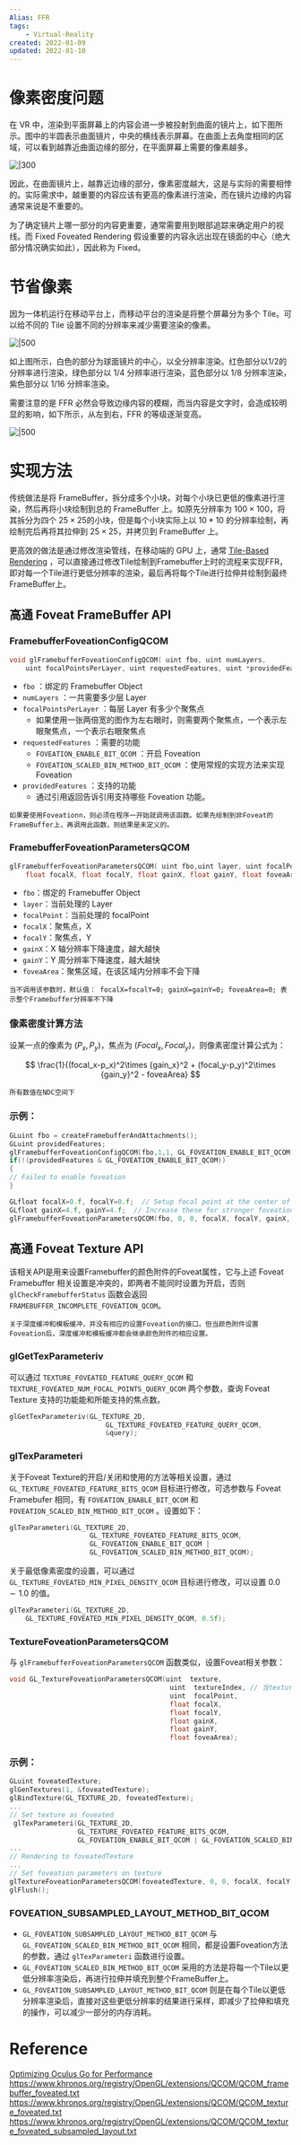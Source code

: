 ```yaml
---
Alias: FFR
tags:
    - Virtual-Reality
created: 2022-01-09
updated: 2022-01-10
---
```


# 像素密度问题

在 VR 中，渲染到平面屏幕上的内容会进一步被投射到曲面的镜片上，如下图所示。图中的半圆表示曲面镜片，中央的横线表示屏幕。在曲面上去角度相同的区域，可以看到越靠近曲面边缘的部分，在平面屏幕上需要的像素越多。

![|300](assets/VR%20-%20Fixed%20Foveated%20Rendering/Untitled.png)

因此，在曲面镜片上，越靠近边缘的部分，像素密度越大，这是与实际的需要相悖的。实际需求中，越重要的内容应该有更高的像素进行渲染，而在镜片边缘的内容通常来说是不重要的。

为了确定镜片上哪一部分的内容更重要，通常需要用到眼部追踪来确定用户的视线。而 Fixed Foveated Rendering 假设重要的内容永远出现在镜面的中心（绝大部分情况确实如此），因此称为 Fixed。

# 节省像素

因为一体机运行在移动平台上，而移动平台的渲染是将整个屏幕分为多个 Tile。可以给不同的 Tile 设置不同的分辨率来减少需要渲染的像素。

![|500](assets/VR%20-%20Fixed%20Foveated%20Rendering/Untitled%201.png)

如上图所示，白色的部分为球面镜片的中心，以全分辨率渲染。红色部分以$1/2$的分辨率进行渲染，绿色部分以 $1/4$ 分辨率进行渲染，蓝色部分以 $1/8$ 分辨率渲染，紫色部分以 $1/16$ 分辨率渲染。

需要注意的是 FFR 必然会导致边缘内容的模糊，而当内容是文字时，会造成较明显的影响，如下所示，从左到右，FFR 的等级逐渐变高。

![|500](assets/VR%20-%20Fixed%20Foveated%20Rendering/Untitled%202.png)

# 实现方法

传统做法是将 FrameBuffer，拆分成多个小块，对每个小块已更低的像素进行渲染，然后再将小块绘制到总的 FrameBuffer 上。如原先分辨率为 $100 \times 100$，将其拆分为四个 $25\times 25$的小块，但是每个小块实际上以 $10*10$ 的分辨率绘制，再绘制完后再将其拉伸到 $25\times25$，并拷贝到 FrameBuffer 上。

更高效的做法是通过修改渲染管线，在移动端的 GPU 上，通常 [Tile-Based Rendering](../Computer%20Graphics/Computer%20Graphics%20-%20Tiled-Baed%20Rendering.md#Tile-Based%20Rendering) ，可以直接通过修改Tile绘制到Framebuffer上时的流程来实现FFR，即对每一个Tile进行更低分辨率的渲染，最后再将每个Tile进行拉伸并绘制到最终FrameBuffer上。

## 高通 Foveat FrameBuffer API

### FramebufferFoveationConfigQCOM

```cpp
void glFramebufferFoveationConfigQCOM( uint fbo, uint numLayers,
    uint focalPointsPerLayer, uint requestedFeatures, uint *providedFeatures);
```
- `fbo` ：绑定的 Framebuffer Object
- `numLayers` ：一共需要多少层 Layer
- `focalPointsPerLayer` ：每层 Layer 有多少个聚焦点
    - 如果使用一张两倍宽的图作为左右眼时，则需要两个聚焦点，一个表示左眼聚焦点，一个表示右眼聚焦点
- `requestedFeatures` ：需要的功能
    - `FOVEATION_ENABLE_BIT_QCOM` ：开启 Foveation
    - `FOVEATION_SCALED_BIN_METHOD_BIT_QCOM` ：使用常规的实现方法来实现 Foveation
- `providedFeatures` ：支持的功能
    - 通过引用返回告诉引用支持哪些 Foveation 功能。

```ad-warning
如果要使用Foveationn，则必须在程序一开始就调用该函数。如果先绘制到非Foveat的FrameBuffer上，再调用此函数，则结果是未定义的。
```

### FramebufferFoveationParametersQCOM

```cpp
glFramebufferFoveationParametersQCOM( uint fbo,uint layer, uint focalPoint,
    float focalX, float focalY, float gainX, float gainY, float foveaArea);
```

- `fbo`：绑定的 Framebuffer Object
- `layer`：当前处理的 Layer
- `focalPoint`：当前处理的 focalPoint
- `focalX`：聚焦点，X
- `focalY`：聚焦点，Y
- `gainX`：X 轴分辨率下降速度，越大越快
- `gainY`：Y 周分辨率下降速度，越大越快
- `foveaArea`：聚焦区域，在该区域内分辨率不会下降

```ad-warning
当不调用该参数时，默认值： focalX=focalY=0; gainX=gainY=0; foveaArea=0; 表示整个Framebuffer分辨率不下降
```

### 像素密度计算方法

设某一点的像素为 $(P_x, P_y)$，焦点为 $(Focal_x,Focal_y)$，则像素密度计算公式为：

$$ \frac{1}{(focal_x-p_x)^2\times {gain_x}^2 + (focal_y-p_y)^2\times {gain_y}^2 - foveaArea} $$

```ad-tip
所有数值在NDC空间下
```

### 示例：

```cpp
GLuint fbo = createFramebufferAndAttachments();
GLuint providedFeatures;
glFramebufferFoveationConfigQCOM(fbo,1,1, GL_FOVEATION_ENABLE_BIT_QCOM, &providedFeatures);
if(!(providedFeatures & GL_FOVEATION_ENABLE_BIT_QCOM))
{
// Failed to enable foveation
}

GLfloat focalX=0.f, focalY=0.f;  // Setup focal point at the center of screen
GLfloat gainX=4.f, gainY=4.f;  // Increase these for stronger foveation
glFramebufferFoveationParametersQCOM(fbo, 0, 0, focalX, focalY, gainX, gainY, 0.0f);
```

## 高通 Foveat Texture API

该相关API是用来设置Framebuffer的颜色附件的Foveat属性，它与上述 Foveat Framebuffer 相关设置是冲突的，即两者不能同时设置为开启，否则 `glCheckFramebufferStatus` 函数会返回 `FRAMEBUFFER_INCOMPLETE_FOVEATION_QCOM`。

```ad-warning
关于深度缓冲和模板缓冲，并没有相应的设置Foveation的接口。但当颜色附件设置Foveation后，深度缓冲和模板缓冲都会继承颜色附件的相应设置。
```

### glGetTexParameteriv

可以通过 `TEXTURE_FOVEATED_FEATURE_QUERY_QCOM` 和 `TEXTURE_FOVEATED_NUM_FOCAL_POINTS_QUERY_QCOM` 两个参数，查询 Foveat Texture 支持的功能能和所能支持的焦点数。
```cpp
glGetTexParameteriv(GL_TEXTURE_2D,
                        GL_TEXTURE_FOVEATED_FEATURE_QUERY_QCOM,
                        &query);
```

### glTexParameteri

关于Foveat Texture的开启/关闭和使用的方法等相关设置，通过 `GL_TEXTURE_FOVEATED_FEATURE_BITS_QCOM` 目标进行修改，可选参数与 Foveat Framebufer 相同，有 `FOVEATION_ENABLE_BIT_QCOM` 和 `FOVEATION_SCALED_BIN_METHOD_BIT_QCOM` 。设置如下：
```cpp
glTexParameteri(GL_TEXTURE_2D,
                    GL_TEXTURE_FOVEATED_FEATURE_BITS_QCOM,
                    GL_FOVEATION_ENABLE_BIT_QCOM |
                    GL_FOVEATION_SCALED_BIN_METHOD_BIT_QCOM);
```

关于最低像素密度的设置，可以通过 `GL_TEXTURE_FOVEATED_MIN_PIXEL_DENSITY_QCOM` 目标进行修改，可以设置 $0.0 \sim 1.0$ 的值。
```cpp
glTexParameteri(GL_TEXTURE_2D, 
	GL_TEXTURE_FOVEATED_MIN_PIXEL_DENSITY_QCOM, 0.5f);
```

### TextureFoveationParametersQCOM

与 `glFramebufferFoveationParametersQCOM` 函数类似，设置Foveat相关参数：
```cpp
void GL_TextureFoveationParametersQCOM(uint  texture,
                                        uint  textureIndex, // 当texture是 Texture 数组时有用
                                        uint  focalPoint,
                                        float focalX,
                                        float focalY,
                                        float gainX,
                                        float gainY,
                                        float foveaArea);
```

### 示例：
```cpp
GLuint foveatedTexture;
glGenTextures(1, &foveatedTexture);
glBindTexture(GL_TEXTURE_2D, foveatedTexture);
...
// Set texture as foveated
 glTexParameteri(GL_TEXTURE_2D,
                 GL_TEXTURE_FOVEATED_FEATURE_BITS_QCOM,
                 GL_FOVEATION_ENABLE_BIT_QCOM | GL_FOVEATION_SCALED_BIN_METHOD_BIT_QCOM);
...
// Rendering to foveatedTexture
...
// Set foveation parameters on texture
glTextureFoveationParametersQCOM(foveatedTexture, 0, 0, focalX, focalY, gainX, gainY, 0.0f);
glFlush();
```

### FOVEATION_SUBSAMPLED_LAYOUT_METHOD_BIT_QCOM

- `GL_FOVEATION_SUBSAMPLED_LAYOUT_METHOD_BIT_QCOM` 与 `GL_FOVEATION_SCALED_BIN_METHOD_BIT_QCOM` 相同，都是设置Foveation方法的参数，通过 `glTexParameteri` 函数进行设置。
- `GL_FOVEATION_SCALED_BIN_METHOD_BIT_QCOM` 采用的方法是将每一个Tile以更低分辨率渲染后，再进行拉伸并填充到整个FrameBuffer上。
- `GL_FOVEATION_SUBSAMPLED_LAYOUT_METHOD_BIT_QCOM` 则是在每个Tile以更低分辨率渲染后，直接对这些更低分辨率的结果进行采样，即减少了拉伸和填充的操作，可以减少一部分的内存消耗。

# Reference

[Optimizing Oculus Go for Performance](https://developer.oculus.com/blog/optimizing-oculus-go-for-performance/)
https://www.khronos.org/registry/OpenGL/extensions/QCOM/QCOM_framebuffer_foveated.txt
https://www.khronos.org/registry/OpenGL/extensions/QCOM/QCOM_texture_foveated.txt
https://www.khronos.org/registry/OpenGL/extensions/QCOM/QCOM_texture_foveated_subsampled_layout.txt